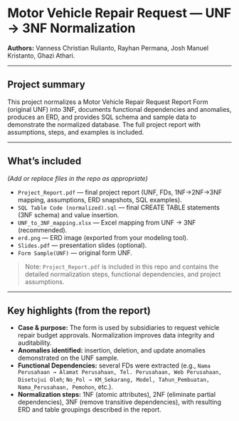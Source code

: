 # Motor Vehicle Repair Request — UNF → 3NF Normalization  

**Authors:** Vanness Christian Rulianto, Rayhan Permana, Josh Manuel Kristanto, Ghazi Athari.

---

## Project summary
This project normalizes a Motor Vehicle Repair Request Report Form (original UNF) into 3NF, documents functional dependencies and anomalies, produces an ERD, and provides SQL schema and sample data to demonstrate the normalized database. The full project report with assumptions, steps, and examples is included.

---

## What’s included
*(Add or replace files in the repo as appropriate)*

- `Project_Report.pdf` — final project report (UNF, FDs, 1NF→2NF→3NF mapping, assumptions, ERD snapshots, SQL examples).
- `SQL Table Code (normalized).sql` — final CREATE TABLE statements (3NF schema) and value insertion.  
- `UNF_to_3NF_mapping.xlsx` — Excel mapping from UNF → 3NF (recommended).  
- `erd.png` — ERD image (exported from your modeling tool).  
- `Slides.pdf` — presentation slides (optional).  
- `Form Sample(UNF)` — original form UNF.

> Note: `Project_Report.pdf` is included in this repo and contains the detailed normalization steps, functional dependencies, and project assumptions.

---

## Key highlights (from the report)
- **Case & purpose:** The form is used by subsidiaries to request vehicle repair budget approvals. Normalization improves data integrity and auditability.
- **Anomalies identified:** insertion, deletion, and update anomalies demonstrated on the UNF sample.
- **Functional Dependencies:** several FDs were extracted (e.g., `Nama Perusahaan → Alamat Perusahaan, Tel. Perusahaan, Web Perusahaan, Disetujui Oleh`; `No_Pol → KM_Sekarang, Model, Tahun_Pembuatan, Nama_Perusahaan, Pemohon`, etc.).
- **Normalization steps:** 1NF (atomic attributes), 2NF (eliminate partial dependencies), 3NF (remove transitive dependencies), with resulting ERD and table groupings described in the report.
